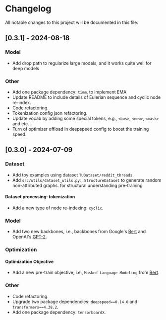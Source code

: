 # Changelog

All notable changes to this project will be documented in this file.

## [0.3.1] - 2024-08-18

### Model
- Add drop path to regularize large models, and it works quite well for deep models

### Other
- Add one package dependency: `timm`, to implement EMA
- Update README to include details of Eulerian sequence and cyclic node re-index.
- Code refactoring.
- Tokenization config json refactoring.
- Update vocab by adding some special tokens, e.g., `<bos>`, `<new>`, `<mask>` and etc.
- Turn of optimizer offload in deepspeed config to boost the training speed.

## [0.3.0] - 2024-07-09

### Dataset
- Add toy examples using dataset `TUDataset/reddit_threads`.
- Add `src/utils/dataset_utils.py::StructureDataset` to generate random non-attributed graphs.
  for structural understanding pre-training

#### Dataset processing: tokenization
- Add a new type of node re-indexing: `cyclic`.

### Model
- Add two new backbones, i.e., backbones from Google's [Bert](https://arxiv.org/abs/1810.04805)
  and OpenAI's [GPT-2](https://d4mucfpksywv.cloudfront.net/better-language-models/language-models.pdf).

### Optimization

#### Optimization Objective
- Add a new pre-train objective, i.e., `Masked Language Modeling` from [Bert](https://arxiv.org/abs/1810.04805).

### Other
- Code refactoring.
- Upgrade two package dependencies: `deepspeed==0.14.0` and `transformers==4.38.2`.
- Add one package dependency: `tensorboardX`.
